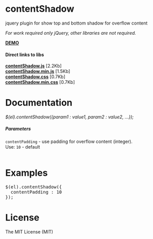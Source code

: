 contentShadow
=============

jquery plugin for show top and bottom shadow for overflow content


<i>For work required only jQuery, other libraries are not required.</i>
<br>

<a href="http://vadimsva.github.io/contentShadow/" target="_blank"><b>DEMO</b></a>


<h4>Direct links to libs</h4>
<a href="http://vadimsva.github.io/easyScroll/contentShadow.js" target="_blank"><b>contentShadow.js</b></a> [2.2Kb]<br>
<a href="http://vadimsva.github.io/easyScroll/contentShadow.min.js" target="_blank"><b>contentShadow.min.js</b></a> [1.5Kb]<br>
<a href="http://vadimsva.github.io/easyScroll/contentShadow.css" target="_blank"><b>contentShadow.css</b></a> [0.7Kb]<br>
<a href="http://vadimsva.github.io/easyScroll/contentShadow.min.css" target="_blank"><b>contentShadow.min.css</b></a> [0.7Kb]


Documentation
=============

<p><i>$(el).contentShadow({param1 : value1, param2 : value2, ...});</i></p>

<h5>Parameters</h5>
<code>contentPadding</code> - use padding for overflow content (integer).<br>
Use: <code>10</code> - default<br>
<br>

Examples
========

<pre>
$(el).contentShadow({
  contentPadding : 10
});
</pre>


License
=======

The MIT License (MIT)
